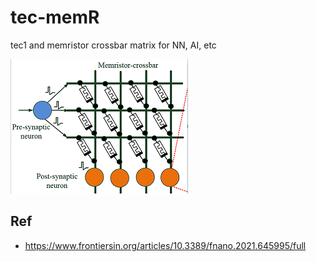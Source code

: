 # tec-memR
tec1 and memristor crossbar matrix for NN, AI, etc

![](https://github.com/SteveJustin1963/tec-memR/blob/main/pics/memR-NN.png)


## Ref
- https://www.frontiersin.org/articles/10.3389/fnano.2021.645995/full
